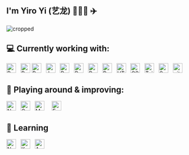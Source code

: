## I'm Yiro Yi (艺龙) 👨🏽‍💻 :airplane:

![cropped](https://user-images.githubusercontent.com/19523999/128307965-f3f31cf9-077c-4bd8-8ede-dd73b0d20ff5.png)

## :computer: Currently working with:

[<img src="https://img.shields.io/badge/Ruby-282C34?logo=ruby&logoColor=CC342D" alt="Ruby logo" title="JavaScript" height="25" />][tech_tools_anchor]
&nbsp;
[<img src="https://img.shields.io/badge/Ruby%20on%20Rails-282C34?logo=RubyonRails&logoColor=CC342D" alt="Ruby on rails logo" title="JavaScript" height="25" />][tech_tools_anchor]
[<img src="https://img.shields.io/badge/PostgreSQL-282C34?logo=PostgreSQL&logoColor=4169E1" alt="PostgreSQL logo" title="HTML5" height="25" />][tech_tools_anchor]
&nbsp;
[<img src="https://img.shields.io/badge/JavaScript-282C34?logo=javascript&logoColor=F7DF1E" alt="JavaScript logo" title="JavaScript" height="25" />][tech_tools_anchor]
&nbsp;
[<img src="https://img.shields.io/badge/TypeScript-282C34?logo=typescript&logoColor=61DAFB" alt="React" title="JavaScript" height="25" />][tech_tools_anchor]
&nbsp;
[<img src="https://img.shields.io/badge/React-282C34?logo=react&logoColor=61DAFB" alt="React" 
title="JavaScript" height="25" />][tech_tools_anchor]
&nbsp;
[<img src="https://img.shields.io/badge/React Native-282C34?logo=react&logoColor=61DAFB" alt="React Native logo" title="React Native" height="25" />][tech_tools_anchor]
&nbsp;
[<img src="https://img.shields.io/badge/Redux-282C34?logo=redux&logoColor=764ABC" alt="Redux logo" title="Redux" height="25" />][tech_tools_anchor]
&nbsp;
[<img src="https://img.shields.io/badge/HTML5-282C34?logo=html5&logoColor=E34F26" alt="HTML5 logo" title="HTML5" height="25" />][tech_tools_anchor]
&nbsp;
[<img src="https://img.shields.io/badge/CSS3-282C34?logo=css3&logoColor=1572B6" alt="CSS3 logo" title="CSS3" height="25" />][tech_tools_anchor]
&nbsp;
[<img src="https://img.shields.io/badge/TailwindCSS-282C34?logo=tailwind-css&logoColor=38B2AC" alt="Tailwind logo" title="Tailwind" height="25" />][tech_tools_anchor]
&nbsp;
[<img src="https://img.shields.io/badge/Sass-282C34?logo=sass&logoColor=CC6699" alt="Sass logo" title="Sass" height="25" />][learning_next_anchor]
&nbsp;
[<img src="https://img.shields.io/badge/git-282C34?logo=git&logoColor=F05032" alt="git logo" title="git" height="25" />][tech_tools_anchor]

## :wrench: Playing around & improving:
[<img src="https://img.shields.io/badge/Node.js-282C34?logo=node.js&logoColor=339933" alt="Node.js logo" title="Node.js" height="25" />][learning_next_anchor]
&nbsp;
[<img src="https://img.shields.io/badge/GraphQL-282C34?logo=graphql&logoColor=E10098" alt="GraphQL logo" title="GraphQL" height="25" />][learning_next_anchor]
&nbsp;
[<img src="https://img.shields.io/badge/MongoDB-282C34?logo=mongodb&logoColor=47A248" alt="MongoDB logo" title="MongoDB" height="25" />][learning_next_anchor]
&nbsp;
&nbsp;
[<img src="https://img.shields.io/badge/Express-282C34?logo=express&logoColor=FFFFFF" alt="Express.js logo" title="Express.js" height="25" />][learning_next_anchor]


## 🌱 Learning 
[<img src="https://img.shields.io/badge/Next.js-282C34?logo=next.js&logoColor=FFFFFF" alt="Next.js logo" title="Next.js" height="25" />][learning_next_anchor]
&nbsp;
[<img src="https://img.shields.io/badge/Kotlin-282C34?logo=kotlin&logoColor=B733DF" alt="Kotlin logo" title="GraphQL" height="25" />][learning_next_anchor]
&nbsp;
[<img src="https://img.shields.io/badge/Android-282C34?logo=android&logoColor=a4c639" alt="Android logo" title="GraphQL" height="25" />][learning_next_anchor]

[tech_tools_anchor]: #hi--
[learning_now_anchor]: #learning-now
[learning_next_anchor]: #learning-next

